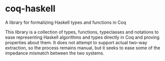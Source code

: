 coq-haskell
===========

A library for formalizing Haskell types and functions in Coq

This library is a collection of types, functions, typeclasses and notations to ease representing Haskell algorithms and types directly in Coq and proving properties about them.  It does not attempt to support actual two-way extraction, so the process remains manual, but it seeks to ease some of the impedance mismatch between the two systems.
